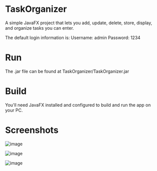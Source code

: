 # TaskOrganizer

A simple JavaFX project that lets you add, update, delete, store, display, and organize tasks you can enter.

The default login information is:
Username: admin
Password: 1234

# Run
The .jar file can be found at TaskOrganizer/TaskOrganizer.jar

# Build
You'll need JavaFX installed and configured to build and run the app on your PC.

# Screenshots

![image](https://github.com/EmirXK/TaskOrganizer/assets/92262991/d2b333cd-a98f-483a-a90b-7e840ed0e2ec)

![image](https://github.com/EmirXK/TaskOrganizer/assets/92262991/1e6afc7b-cdd8-4fb2-99a6-dd7a6ee68956)

![image](https://github.com/EmirXK/TaskOrganizer/assets/92262991/7ddd2957-1f55-413e-b9ba-c7ed0f8dc2f3)
